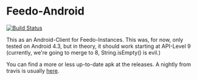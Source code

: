 Feedo-Android
=============
[![Build Status](https://travis-ci.org/Feedo/Feedo-Android.png?branch=master)](https://travis-ci.org/Feedo/Feedo-Android)

This as an Android-Client for Feedo-Instances. This was, for now, only tested on Android 4.3, but in theory, it should work starting at API-Level 9 (currently, we're going to merge to 8, String.isEmpty() is evil.)

You can find a more or less up-to-date apk at the releases. A nightly from travis is usually [here](https://www.dropbox.com/s/d7g9env8evoapux/FeedoNightly.apk).
